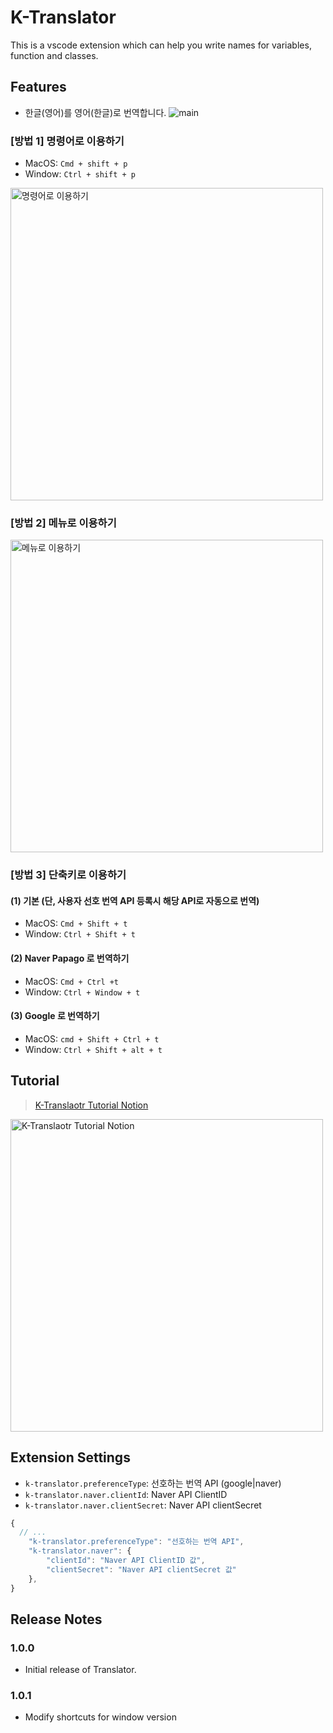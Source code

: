 # K-Translator

This is a vscode extension which can help you write names for variables, function and classes.

## Features
- 한글(영어)를 영어(한글)로 번역합니다.
  ![main](https://user-images.githubusercontent.com/60481383/101379329-7cfd8880-38f7-11eb-93e8-e1e6164f1833.gif)


### [방법 1] 명령어로 이용하기
- MacOS: `Cmd + shift + p`
- Window: `Ctrl + shift + p`

<img width="500" alt="명령어로 이용하기" src="https://user-images.githubusercontent.com/60481383/101379660-dbc30200-38f7-11eb-80f9-0deaf5f2bbb9.png">




### [방법 2] 메뉴로 이용하기
<img width="500" alt="메뉴로 이용하기" src="https://user-images.githubusercontent.com/60481383/101380832-5c363280-38f9-11eb-96a0-2d6ff972e8b7.png">


### [방법 3] 단축키로 이용하기
#### (1) 기본 (단, 사용자 선호 번역 API 등록시 해당 API로 자동으로 번역)
- MacOS: `Cmd + Shift + t`
- Window: `Ctrl + Shift + t`


#### (2) Naver Papago 로 번역하기
- MacOS: `Cmd + Ctrl +t`
- Window: `Ctrl + Window + t`



#### (3) Google 로 번역하기
- MacOS: `cmd + Shift + Ctrl + t`
- Window: `Ctrl + Shift + alt + t`


## Tutorial
> [K-Translaotr Tutorial Notion](https://www.notion.so/k-translator-Tutorial-81edd91a164a4519a28dd568bd03c090)

<img width="500" alt="K-Translaotr Tutorial Notion" src="https://user-images.githubusercontent.com/60481383/101383601-aec51e00-38fc-11eb-8323-d7d005c2aed8.png">




## Extension Settings
* `k-translator.preferenceType`: 선호하는 번역 API (google|naver)
* `k-translator.naver.clientId`: Naver API ClientID
* `k-translator.naver.clientSecret`: Naver API clientSecret

```js
{
  // ...
	"k-translator.preferenceType": "선호하는 번역 API",
	"k-translator.naver": {
		"clientId": "Naver API ClientID 값",
		"clientSecret": "Naver API clientSecret 값"
	},
}
```


## Release Notes

### 1.0.0
- Initial release of Translator.

### 1.0.1
- Modify shortcuts for window version

